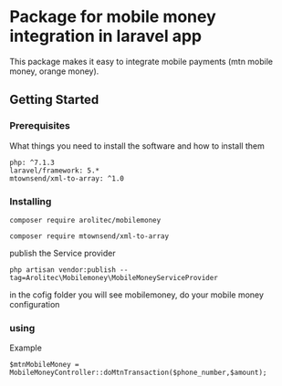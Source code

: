 # Package for mobile money integration in laravel app


This package makes it easy to integrate mobile payments (mtn mobile money, orange money).

## Getting Started

### Prerequisites

What things you need to install the software and how to install them

```
php: ^7.1.3
laravel/framework: 5.*
mtownsend/xml-to-array: ^1.0
```

### Installing

```
composer require arolitec/mobilemoney

composer require mtownsend/xml-to-array
```

publish the Service provider

```
php artisan vendor:publish --tag=Arolitec\Mobilemoney\MobileMoneyServiceProvider
```

in the cofig folder you will see mobilemoney, do your mobile money configuration

### using

Example

```
$mtnMobileMoney = MobileMoneyController::doMtnTransaction($phone_number,$amount);
```
